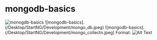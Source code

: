 # mongodb-basics
![monogdb-basics](/Desktop/StartNG/Develoment/mongo_app.jpeg)
![mongodb-basics].(/Desktop/StartNG/Development/mongo_db.jpeg)
![mongodb-basics].(/Desktop/StartNG/Development/mongo_collectn.jpeg)
Format: ![Alt Text](url)
